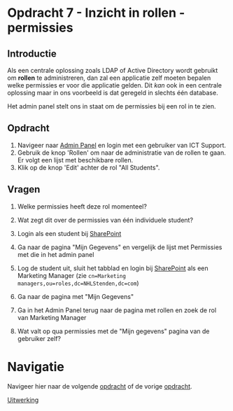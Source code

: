 # Opdracht 7 - Inzicht in rollen - permissies

## Introductie

Als een centrale oplossing zoals LDAP of Active Directory wordt gebruikt om **rollen** te administreren, dan zal een
applicatie zelf moeten bepalen welke permissies er voor die applicatie gelden. Dit _kan_ ook in een centrale
oplossing maar in ons voorbeeld is dat geregeld in slechts één database.

Het admin panel stelt ons in staat om de permissies bij een rol in te zien.

## Opdracht

1. Navigeer naar [Admin Panel](http://admin.docker/intranet) en login met een gebruiker van ICT Support.
2. Gebruik de knop 'Rollen' om naar de administratie van de rollen te gaan. Er volgt een lijst met beschikbare rollen.
3. Klik op de knop 'Edit' achter de rol "All Students".

## Vragen

1. Welke permissies heeft deze rol momenteel?
2. Wat zegt dit over de permissies van één individuele student?
3. Login als een student bij [SharePoint](http://sharepoint.docker)
4. Ga naar de pagina "Mijn Gegevens" en vergelijk de lijst met Permissies met die in het admin panel

5. Log de student uit, sluit het tabblad en login bij [SharePoint](http://sharepoint.docker) als een Marketing 
   Manager (zie  `cn=Marketing managers,ou=roles,dc=NHLStenden,dc=com`)
6. Ga naar de pagina met "Mijn Gegevens"
7. Ga in het Admin Panel terug naar de pagina met rollen en zoek de rol van Marketing Manager
8. Wat valt op qua permissies met de "Mijn gegevens" pagina van de gebruiker zelf?

# Navigatie

Navigeer hier naar de volgende [opdracht](./Oefening%2008.MD) of de vorige [opdracht](./Oefening%2006.MD).

[Uitwerking](./Oplossingen-07.MD)
